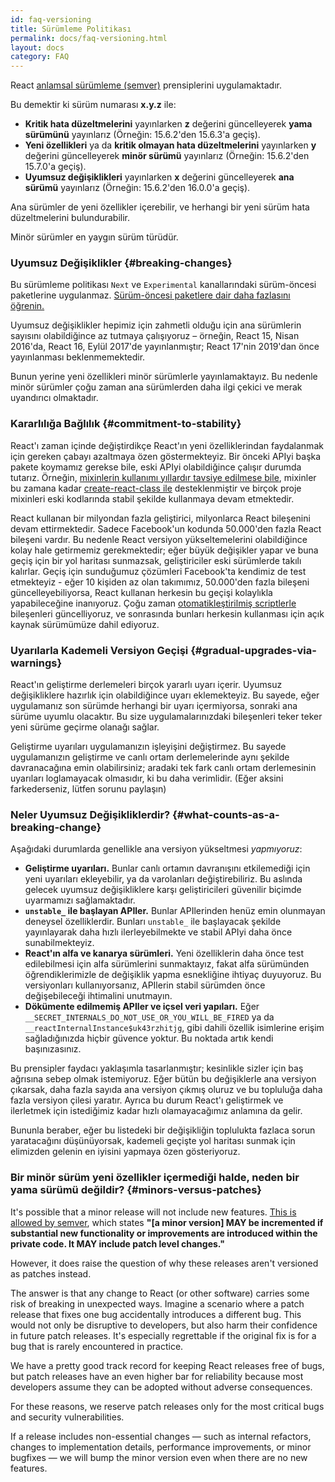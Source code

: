 ```yaml
---
id: faq-versioning
title: Sürümleme Politikası
permalink: docs/faq-versioning.html
layout: docs
category: FAQ
---
```


React [anlamsal sürümleme (semver)](https://semver.org/lang/tr/) prensiplerini uygulamaktadır.

Bu demektir ki sürüm numarası **x.y.z** ile:

* **Kritik hata düzeltmelerini** yayınlarken **z** değerini güncelleyerek **yama sürümünü** yayınlarız (Örneğin: 15.6.2'den 15.6.3'a geçiş).
* **Yeni özellikleri** ya da **kritik olmayan hata düzeltmelerini** yayınlarken **y** değerini güncelleyerek **minör sürümü** yayınlarız (Örneğin: 15.6.2'den 15.7.0'a geçiş).
* **Uyumsuz değişiklikleri** yayınlarken **x** değerini güncelleyerek  **ana sürümü** yayınlarız  (Örneğin: 15.6.2'den 16.0.0'a geçiş).

Ana sürümler de yeni özellikler içerebilir, ve herhangi bir yeni sürüm hata düzeltmelerini bulundurabilir.

Minör sürümler en yaygın sürüm türüdür.

### Uyumsuz Değişiklikler {#breaking-changes}

Bu sürümleme politikası `Next` ve `Experimental` kanallarındaki sürüm-öncesi paketlerine uygulanmaz. [Sürüm-öncesi paketlere dair daha fazlasını öğrenin.](/docs/release-channels.html)

Uyumsuz değişiklikler hepimiz için zahmetli olduğu için ana sürümlerin sayısını olabildiğince az tutmaya çalışıyoruz – örneğin, React 15, Nisan 2016'da, React 16, Eylül 2017'de yayınlanmıştır; React 17'nin 2019'dan önce yayınlanması beklenmemektedir.

Bunun yerine yeni özellikleri minör sürümlerle yayınlamaktayız. Bu nedenle minör sürümler çoğu zaman ana sürümlerden daha ilgi çekici ve merak uyandırıcı olmaktadır.

### Kararlılığa Bağlılık {#commitment-to-stability}

React'ı zaman içinde değiştirdikçe React'ın yeni özelliklerindan faydalanmak için gereken çabayı azaltmaya özen göstermekteyiz.
Bir önceki APIyi başka pakete koymamız gerekse bile, eski APIyi olabildiğince çalışır durumda tutarız. Örneğin, [mixinlerin kullanımı yıllardır tavsiye edilmese bile](/blog/2016/07/13/mixins-considered-harmful.html), mixinler bu zamana kadar [create-react-class ile](/docs/react-without-es6.html#mixins) desteklenmiştir ve birçok proje mixinleri eski kodlarında stabil şekilde kullanmaya devam etmektedir.

React kullanan bir milyondan fazla geliştirici, milyonlarca React bileşenini devam ettirmektedir. Sadece Facebook'un kodunda 50.000'den fazla React bileşeni vardır. Bu nedenle React versiyon yükseltemelerini olabildiğince kolay hale getirmemiz gerekmektedir; eğer büyük değişikler yapar ve buna geçiş için bir yol haritası sunmazsak, geliştiriciler eski sürümlerde takılı kalırlar. Geçiş için sunduğumuz çözümleri Facebook'ta kendimiz de test etmekteyiz - eğer 10 kişiden az olan takımımız, 50.000'den fazla bileşeni güncelleyebiliyorsa, React kullanan herkesin bu geçişi kolaylıkla yapabileceğine inanıyoruz. Çoğu zaman  [otomatikleştirilmiş scriptlerle](https://github.com/reactjs/react-codemod) bileşenleri güncelliyoruz, ve sonrasında bunları herkesin kullanması için açık kaynak sürümümüze dahil ediyoruz.

### Uyarılarla Kademeli Versiyon Geçişi {#gradual-upgrades-via-warnings}

React'ın geliştirme derlemeleri birçok yararlı uyarı içerir. Uyumsuz değişikliklere hazırlık için olabildiğince uyarı eklemekteyiz. Bu sayede, eğer uygulamanız son sürümde herhangi bir uyarı içermiyorsa, sonraki ana sürüme uyumlu olacaktır. Bu size uygulamalarınızdaki bileşenleri teker teker yeni sürüme geçirme olanağı sağlar.

Geliştirme uyarıları uygulamanızın işleyişini değiştirmez. Bu sayede uygulamanızın geliştirme ve canlı ortam derlemelerinde aynı şekilde davranacağına emin olabilirsiniz; aradaki tek fark canlı ortam derlemesinin uyarıları loglamayacak olmasıdır, ki bu daha verimlidir. (Eğer aksini farkederseniz, lütfen sorunu paylaşın)

### Neler Uyumsuz Değişikliklerdir? {#what-counts-as-a-breaking-change}

Aşağıdaki durumlarda genellikle ana versiyon yükseltmesi *yapmıyoruz*:

* **Geliştirme uyarıları.** Bunlar canlı ortamın davranışını etkilemediği için yeni uyarıları ekleyebilir, ya da varolanları değiştirebiliriz. Bu aslında gelecek uyumsuz değişikliklere karşı geliştiricileri güvenilir biçimde uyarmamızı sağlamaktadır.
* **`unstable_` ile başlayan APIler.** Bunlar APIlerinden henüz emin olunmayan deneysel özelliklerdir. Bunları `unstable_` ile başlayacak şekilde yayınlayarak daha hızlı ilerleyebilmekte ve stabil APIyi daha önce sunabilmekteyiz.
* **React'ın alfa ve kanarya sürümleri.** Yeni özelliklerin daha önce test edilebilmesi için alfa sürümlerini sunmaktayız, fakat alfa sürümünden öğrendiklerimizle de değişiklik yapma esnekliğine ihtiyaç duyuyoruz. Bu versiyonları kullanıyorsanız, APIlerin stabil sürümden önce değişebileceği ihtimalini unutmayın.
* **Dökümente edilmemiş APIler ve içsel veri yapıları.** Eğer `__SECRET_INTERNALS_DO_NOT_USE_OR_YOU_WILL_BE_FIRED` ya da `__reactInternalInstance$uk43rzhitjg`, gibi dahili özellik isimlerine erişim sağladığınızda hiçbir güvence yoktur. Bu noktada artık kendi başınızasınız.

Bu prensipler faydacı yaklaşımla tasarlanmıştır; kesinlikle sizler için baş ağrısına sebep olmak istemiyoruz. Eğer bütün bu değişiklerle ana versiyon çıkarsak, daha fazla sayıda ana versiyon çıkmış oluruz ve bu topluluğa daha fazla versiyon çilesi yaratır. Ayrıca bu durum React'ı geliştirmek ve ilerletmek için istediğimiz kadar hızlı olamayacağımız anlamına da gelir.

Bununla beraber, eğer bu listedeki bir değişikliğin toplulukta fazlaca sorun yaratacağını düşünüyorsak, kademeli geçişte yol haritası sunmak için elimizden gelenin en iyisini yapmaya özen gösteriyoruz.

### Bir minör sürüm yeni özellikler içermediği halde, neden bir yama sürümü değildir? {#minors-versus-patches}

It's possible that a minor release will not include new features. [This is allowed by semver](https://semver.org/#spec-item-7), which states **"[a minor version] MAY be incremented if substantial new functionality or improvements are introduced within the private code. It MAY include patch level changes."**

However, it does raise the question of why these releases aren't versioned as patches instead.

The answer is that any change to React (or other software) carries some risk of breaking in unexpected ways. Imagine a scenario where a patch release that fixes one bug accidentally introduces a different bug. This would not only be disruptive to developers, but also harm their confidence in future patch releases. It's especially regrettable if the original fix is for a bug that is rarely encountered in practice.

We have a pretty good track record for keeping React releases free of bugs, but patch releases have an even higher bar for reliability because most developers assume they can be adopted without adverse consequences.

For these reasons, we reserve patch releases only for the most critical bugs and security vulnerabilities.

If a release includes non-essential changes — such as internal refactors, changes to implementation details, performance improvements, or minor bugfixes — we will bump the minor version even when there are no new features.
